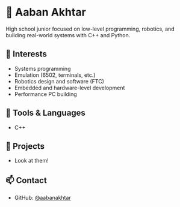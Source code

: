 # 👋 Aaban Akhtar

High school junior focused on low-level programming, robotics, and building real-world systems with C++ and Python.

## 🧠 Interests
- Systems programming
- Emulation (6502, terminals, etc.)
- Robotics design and software (FTC)
- Embedded and hardware-level development
- Performance PC building

## 🔧 Tools & Languages
- C++

## 📂 Projects
- Look at them!

## 📫 Contact
- GitHub: [@aabanakhtar](https://github.com/aabanakhtar)

